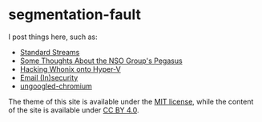 # segmentation-fault

I post things here, such as:

* [Standard Streams](https://qua3k.github.io/stdout/)
* [Some Thoughts About the NSO Group's Pegasus](https://qua3k.github.io/pegasus/)
* [Hacking Whonix onto Hyper-V](https://qua3k.github.io/guides/whonix/)
* [Email (In)security](https://qua3k.github.io/security/email/)
* [ungoogled-chromium](https://qua3k.github.io/ungoogled/)

The theme of this site is available under the [MIT license](https://github.com/qua3k/blog-theme/blob/main/LICENSE), while the content of the site is available under [CC BY 4.0](https://github.com/qua3k/qua3k.github.io/blob/main/LICENSE).